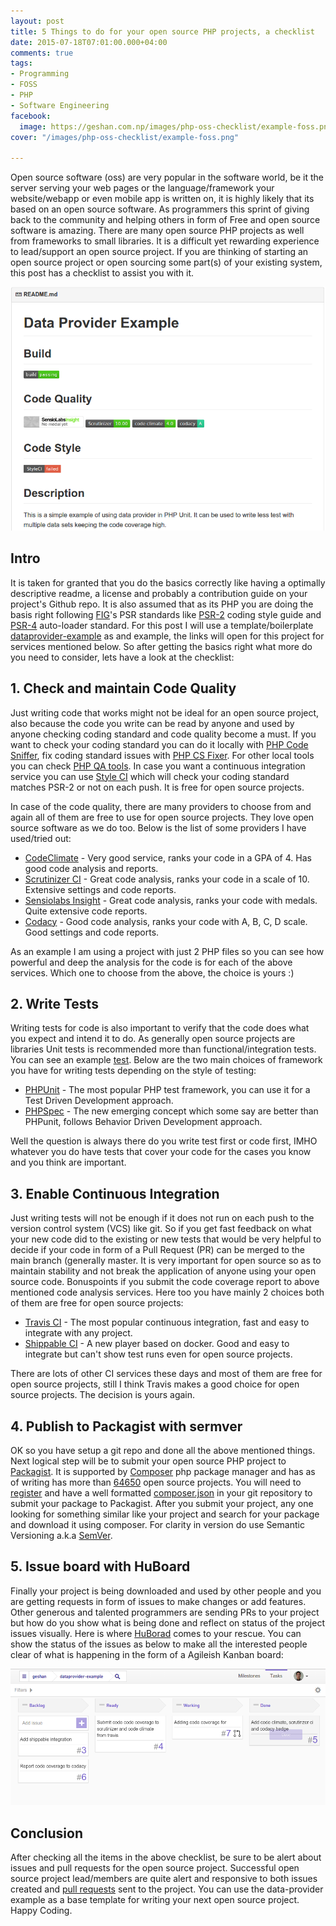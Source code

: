 ```yaml
---
layout: post
title: 5 Things to do for your open source PHP projects, a checklist
date: 2015-07-18T07:01:00.000+04:00
comments: true
tags:
- Programming
- FOSS
- PHP
- Software Engineering
facebook:
  image: https://geshan.com.np/images/php-oss-checklist/example-foss.png
cover: "/images/php-oss-checklist/example-foss.png"

---
```

Open source software (oss) are very popular in the software world, be it the server serving your web pages or the language/framework your website/webapp or even mobile app is written on, it is highly likely that its based on an open source software. As programmers this sprint of giving back to the community and helping others in form of Free and open source software is amazing. There are many open source PHP projects as well from frameworks to small libraries. It is a difficult yet rewarding experience to lead/support an open source project. If you are thinking of starting an open source project or open sourcing some part(s) of your existing system, this post has a checklist to assist you with it.

<!-- more -->

<img class="center" loading="lazy" src="/images/php-oss-checklist/example-foss.png" title="An example open source php project" alt="Example open source project">

## Intro

It is taken for granted that you do the basics correctly like having a optimally descriptive readme, a license and probably a contribution guide on your project's Github repo. It is also assumed that as its PHP you are doing the basis right following [FIG](http://www.php-fig.org/)'s PSR standards like 
[PSR-2](https://github.com/php-fig/fig-standards/blob/master/accepted/PSR-2-coding-style-guide.md) coding style guide and [PSR-4](https://github.com/php-fig/fig-standards/blob/master/accepted/PSR-4-autoloader.md) auto-loader standard. For this post I will use a template/boilerplate [dataprovider-example](https://github.com/geshan/dataprovider-example) as and example, the links will open for this project for services mentioned below. So after getting the basics right what more do you need to consider, lets have a look at the checklist:

## 1. Check and maintain Code Quality

Just writing code that works might not be ideal for an open source project, also because the code you write can be read by anyone and used by anyone checking coding standard and code quality become a must. If you want to check your coding standard you can do it locally with [PHP Code Sniffer](https://github.com/squizlabs/PHP_CodeSniffer), fix coding standard issues with [PHP CS Fixer](http://cs.sensiolabs.org/). For other local tools you can check [PHP QA tools](http://phpqatools.org/). In case you want a continuous integration service you can use [Style CI](https://styleci.io/) which will check your coding standard matches PSR-2 or not on each push. It is free for open source projects.

In case of the code quality, there are many providers to choose from and again all of them are free to use for open source projects. They love open source software as we do too. Below is the list of some providers I have used/tried out:

* [CodeClimate](https://codeclimate.com/github/geshan/pdepend-analyzer) - Very good service, ranks your code in a GPA of 4. Has good code analysis and reports.
* [Scrutinizer CI](https://scrutinizer-ci.com/g/geshan/dataprovider-example/) - Great code analysis, ranks your code in a scale of 10. Extensive settings and code reports.
* [Sensiolabs Insight](https://insight.sensiolabs.com/projects/56ff09b2-7954-4cb2-a6da-6af863775107) - Great code analysis, ranks your code with medals. Quite extensive code reports.
* [Codacy](https://www.codacy.com/app/geshan/dataprovider-example/dashboard) - Good code analysis, ranks your code with A, B, C, D scale. Good settings and code reports.

As an example I am using a project with just 2 PHP files so you can see how powerful and deep the analysis for the code is for each of the above services. Which one to choose from the above, the choice is yours :)

## 2. Write Tests

Writing tests for code is also important to verify that the code does what you expect and intend it to do. As generally open source projects are libraries Unit tests is recommended more than functional/integration tests. You can see an example [test](https://github.com/geshan/dataprovider-example/blob/master/tests/DataProvider/Example/Test/CheckoutTest.php). Below are the two main choices of framework you have for writing tests depending on the style of testing:

* [PHPUnit](https://phpunit.de/) - The most popular PHP test framework, you can use it for a Test Driven Development approach.
* [PHPSpec](http://www.phpspec.net/) - The new emerging concept which some say are better than PHPunit, follows Behavior Driven Development approach.

Well the question is always there do you write test first or code first, IMHO whatever you do have tests that cover your code for the cases you know and you think are important.

## 3. Enable Continuous Integration

Just writing tests will not be enough if it does not run on each push to the version control system (VCS) like git. So if you get fast feedback on what your new code did to the existing or new tests that would be very helpful to decide if your code in form of a Pull Request (PR) can be merged to the main branch (generally master. It is very important for open source so as to maintain stability and not break the application of anyone using your open source code. Bonuspoints if you submit the code coverage report to above mentioned code analysis services. Here too you have mainly 2 choices both of them are free for open source projects:

* [Travis CI](https://travis-ci.org/geshan/dataprovider-example) - The most popular continuous integration, fast and easy to integrate with any project.
* [Shippable CI](https://shippable.com) - A new player based on docker. Good and easy to integrate but can't show test runs even for open source projects.

There are lots of other CI services these days and most of them are free for open source projects, still I think Travis
makes a good choice for open source projects. The decision is yours again.

## 4. Publish to Packagist with sermver

OK so you have setup a git repo and done all the above mentioned things. Next logical step will be to submit your open source PHP project to [Packagist](https://packagist.org/packages/data-provider/example). It is supported by [Composer](https://getcomposer.org/) php package manager and has as of writing has more than [64650](https://packagist.org/statistics) open source projects.
You will need to [register](https://packagist.org/packages/submit) and have a well 
formatted [composer.json](https://github.com/geshan/dataprovider-example/blob/master/composer.json) in your git 
repository to submit your package to Packagist. After you submit your project, any one looking for something similar like your project and search for your package and download it using composer. For clarity in version do use Semantic Versioning a.k.a [SemVer](http://semver.org/).

## 5. Issue board with HuBoard

Finally your project is being downloaded and used by other people and you are getting requests in form of issues to make changes or add features. Other generous and talented programmers are sending PRs to your project but how do you show what is being done and reflect on status of the project issues visually. Here is where 
[HuBorad](https://huboard.com/geshan/dataprovider-example/) comes to
your rescue. You can show the status of the issues as below to make all the interested people clear of what is happening in the form of a Agileish Kanban board:

<img class="center" loading="lazy" src="/images/php-oss-checklist/huBoard.png" title="An example of issues on HuBoard" alt="Example of issues on HuBoard">

## Conclusion

After checking all the items in the above checklist, be sure to be alert about issues and pull requests for the open source project. Successful open source project lead/members are quite alert and responsive to both issues created and [pull requests](/blog/2019/12/how-to-get-your-pull-request-pr-merged-quickly/) sent to the project. You can use the data-provider example as a base template for writing your next open source project. Happy Coding.
